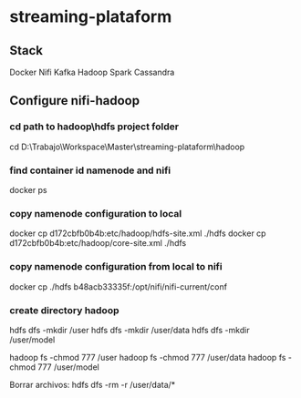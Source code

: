 # streaming-plataform
## Stack
Docker Nifi Kafka Hadoop Spark Cassandra

## Configure nifi-hadoop
### cd path to hadoop\hdfs project folder
cd D:\Trabajo\Workspace\Master\streaming-plataform\hadoop

### find container id namenode and nifi
docker ps

### copy namenode configuration to local
docker cp d172cbfb0b4b:etc/hadoop/hdfs-site.xml ./hdfs
docker cp d172cbfb0b4b:etc/hadoop/core-site.xml ./hdfs

### copy namenode configuration from local to nifi
docker cp ./hdfs b48acb33335f:/opt/nifi/nifi-current/conf

### create directory hadoop
hdfs dfs -mkdir /user
hdfs dfs -mkdir /user/data
hdfs dfs -mkdir /user/model

hadoop fs -chmod 777 /user
hadoop fs -chmod 777 /user/data
hadoop fs -chmod 777 /user/model

Borrar archivos:
hdfs dfs -rm -r /user/data/*